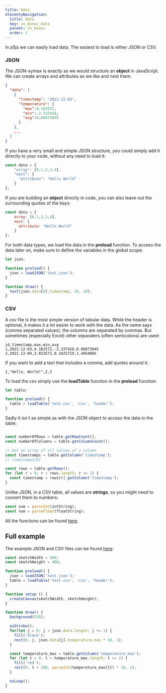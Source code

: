 ```yaml
---
title: Data
eleventyNavigation:
  title: Data
  key: cn_bonus_data
  parent: cn_bonus
  order: 2
---
```


In p5js we can easily load data. The easiest to load is either JSON or CSV.

### JSON

The JSON-syntax is exactly as we would structure an **object** in JavaScript. We can create arrays and attributes as we like and nest them:

```json
{
  "data": [
    {
      "timestamp": "2021-12-03",
      "temperature": {
        "max":4.162572,
        "min":-2.337428,
        "avg":0.66673845
      }
    },
    ...
  ]
}
```

If you have a very small and simple JSON structure, you could simply add it directly to your code, without any need to load it:

```js
const data = {
    "array": [0,1,2,3,4],
    "nest": {
      "attribute": "Hello World"
    }
};
```

If you are building an **object** directly in code, you can also leave out the surrounding quotes of the keys:

```js
const data = {
    array: [0,1,2,3,4],
    nest: {
      attribute: "Hello World"
    }
};
```

For both data types, we load the data in the **preload** function. To access the data later on, make sure to define the variables in the global scope:

```js
let json;

function preload() {
  json = loadJSON('test.json');
}

function draw() {
  text(json.data[0].timestamp, 10, 10);
}
```

### CSV

A csv file is the most simple version of tabular data. While the header is optional, it makes it a lot easier to work with the data. As the name says (comma separated values), the columns are separated by commas. But sometimes (especially Excel) other separaters (often semicolons) are used:

```csv
id,timestamp,max,min,avg
1,2021-12-03,4.162572,-2.337428,0.66673845
2,2021-12-04,3.022572,0.3425719,1.4954885
```

If you want to add a text that includes a comma, add quotes around it:

```csv
1,"Hello, World!",2,3
```

To load the csv simply use the **loadTable** function in the **preload** function:

```js
let table;

function preload() {
  table = loadTable('test.csv', 'csv', 'header');
}
```

Sadly it isn't as simple as with the JSON object to access the data in the table:

```js

const numberOfRows = table.getRowCount();
const numberOfColumns = table.getColumnCount();

// Get an array of all values of a column
const timestamps = table.getColumn('timestamp');
// timestamps[0]

const rows = table.getRows();
for (let r = 0; r < rows.length; r += 1) {
  const timestamp = rows[r].getColumn('timestamp');
}
```
Unlike JSON, in a CSV table, all values are **strings**, so you might need to convert them to numbers:

```js
const num = parseInt(intString);
const num = parseFloat(floatString);
```

All the functions can be found [here](https://p5js.org/reference/#/p5.Table).

## Full example

The example JSON and CSV files can be found [here](https://github.com/FH-Potsdam/teaching-parametric-design/tree/main/code/testing): 

```js
const sketchWidth = 400;
const sketchHeight = 400;

function preload() {
  json = loadJSON('test.json');
  table = loadTable('test.csv', 'csv', 'header');
}

function setup () {
  createCanvas(sketchWidth, sketchHeight);
}

function draw() {
  background(255);

  noStroke();
  for(let j = 0; j < json.data.length; j += 1) {
    fill('black');
    rect(0, j, json.data[j].temperature.max * 10, 1);
  }

  const temperature_max = table.getColumn('temperature_max');
  for (let t = 0; t < temperature_max.length; t += 1) {
    fill('red');
    rect(0, t + 200, parseInt(temperature_max[t]) * 10, 1);
  }

  noLoop();
}
```